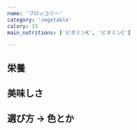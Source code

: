 ```yaml
---
name: 'ブロッコリー'
category: 'vegetable'
calory: 33
main_nutritions: ['ビタミンK', 'ビタミンC']

---
```


## 栄養

## 美味しさ

## 選び方 -> 色とか
